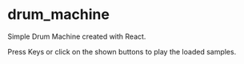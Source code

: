 # drum_machine
 
 Simple Drum Machine created with React.
 
 Press Keys or click on the shown buttons to play the loaded samples.
